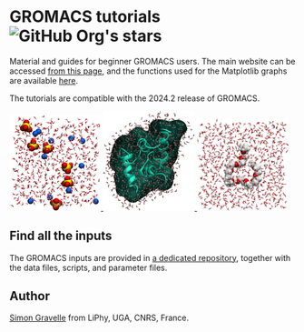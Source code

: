 # GROMACS tutorials ![GitHub Org's stars](https://img.shields.io/github/stars/gromacstutorials?style=for-the-badge)

Material and guides for beginner GROMACS users.
The main website can be accessed [from this page](https://gromacstutorials.github.io/),
and the functions used for the Matplotlib graphs are available [here](https://github.com/simongravelle/pyplot-perso).

The tutorials are compatible with the 2024.2 release of GROMACS.

<p float="left">
    <a href="https://gromacstutorials.github.io/sphinx/build/html/tutorials/level1/bulk-solution.html">
        <img src="https://raw.githubusercontent.com/gromacstutorials/gromacstutorials.github.io/2024.2/docs/avatars/level1/bulk-solution/bulk-solution-gromacs.png" width="32%" />
    </a>
    <a href="https://gromacstutorials.github.io/sphinx/build/html/tutorials/level1/protein-in-electrolyte.html">
        <img src="https://raw.githubusercontent.com/gromacstutorials/gromacstutorials.github.io/2024.2/docs/avatars/level1/protein-in-electrolyte/protein-in-electrolyte.png" width="32%" />
    </a>
    <a href="https://gromacstutorials.github.io/sphinx/build/html/tutorials/level2/stretching-a-polymer.html">
        <img src="https://raw.githubusercontent.com/gromacstutorials/gromacstutorials.github.io/2024.2/docs/avatars/level2/stretching-a-polymer/stretching-polymer-gromacs.png" width="32%" />
    </a>
</p>

## Find all the inputs

The GROMACS inputs are provided in [a dedicated repository](https://github.com/gromacstutorials/gromacstutorials-inputs),
together with the data files, scripts, and parameter files.

## Author

[Simon Gravelle](https://github.com/simongravelle) from LiPhy, UGA, CNRS, France.
